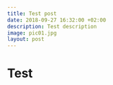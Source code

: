 ```yaml
---
title: Test post
date: 2018-09-27 16:32:00 +02:00
description: Test description
image: pic01.jpg
layout: post
---
```


# Test
